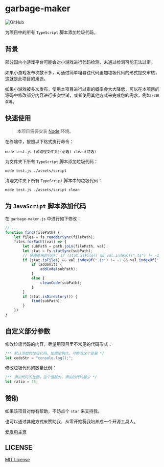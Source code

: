 # garbage-maker

![GitHub](https://img.shields.io/github/license/CosmoLau/garbage-maker)

为项目中的所有 `TypeScript` 脚本添加垃圾代码。

## 背景

部分国内小游戏平台可能会对小游戏进行代码检测，未通过检测可能无法过审。

如果小游戏发布次数不多，可通过简单粗暴往代码里加垃圾代码的形式提交审核，这就是此项目的用途。

如果小游戏被多次发布，使用本项目进行过审的概率会大大降低，可以在本项目的源码中修改部分内容进行多次尝试，或者使用其他方式来完成您的需求，例如 `代码混淆`。

## 快速使用

> 本项目需要安装 [Node](https://nodejs.org/) 环境。

在终端中，按照以下格式执行命令：

```shell
node test.js [源路径文件夹](必选) clean(可选)
```

为文件夹下所有 `TypeScript` 脚本添加垃圾代码：

```shell
node test.js ./assets/script
```

清理文件夹下所有 `TypeScript` 脚本中的垃圾代码：

```shell
node test.js ./assets/script clean
```

## 为 `JavaScript` 脚本添加代码

在 `garbage-maker.js` 中进行如下修改：

```javascript
// ...
function find(filePath) {
    let files = fs.readdirSync(filePath);
    files.forEach((val) => {
        let subPath = path.join(filePath, val);
        let stat = fs.statSync(subPath);
        // 替换原来的代码： if (stat.isFile() && val.indexOf(".ts") != -1 && val.indexOf(".meta") == -1) {
        if (stat.isFile() && val.indexOf(".js") != -1 && val.indexOf(".meta") == -1) {
            if (addShit) {
                addCode(subPath);
            }
            else {
                cleanCode(subPath);
            }
        }
        if (stat.isDirectory()) {
            find(subPath);
        }
    })
}
```

## 自定义部分参数

修改垃圾代码的内容，尽量用项目里不常见的代码形式：

```javascript
/** 默认添加的垃圾代码，如需定制化，可修改这个变量 */
let codeStr = "console.log();";
```

修改垃圾代码的数量比例：

```javascript
/** 添加代码的比例，这个值越大，添加的代码越少 */
let ratio = 35;
```

## 赞助

如果该项目对你有帮助，不妨点个 `star` 来支持我。

也可以通过其他方式来赞助我，从零开始将我培养成一个开源工具人。

[爱发电主页](https://afdian.net/a/CosmoLau)

## LICENSE

[MIT License](./LICENSE)